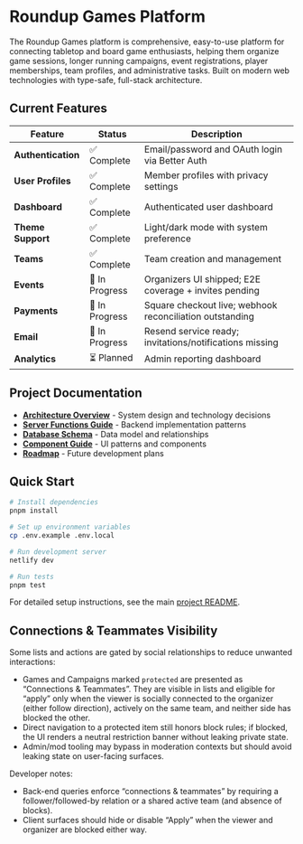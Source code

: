 # Roundup Games Platform

The Roundup Games platform is comprehensive, easy-to-use platform for connecting tabletop and board game enthusiasts, helping them organize game sessions, longer running campaigns, event registrations, player memberships, team profiles, and administrative tasks. Built on modern web technologies with type-safe, full-stack architecture.

## Current Features

| Feature            | Status         | Description                                              |
| ------------------ | -------------- | -------------------------------------------------------- |
| **Authentication** | ✅ Complete    | Email/password and OAuth login via Better Auth           |
| **User Profiles**  | ✅ Complete    | Member profiles with privacy settings                    |
| **Dashboard**      | ✅ Complete    | Authenticated user dashboard                             |
| **Theme Support**  | ✅ Complete    | Light/dark mode with system preference                   |
| **Teams**          | ✅ Complete    | Team creation and management                             |
| **Events**         | 🚧 In Progress | Organizers UI shipped; E2E coverage + invites pending    |
| **Payments**       | 🚧 In Progress | Square checkout live; webhook reconciliation outstanding |
| **Email**          | 🚧 In Progress | Resend service ready; invitations/notifications missing  |
| **Analytics**      | ⏳ Planned     | Admin reporting dashboard                                |

## Project Documentation

- **[Architecture Overview](./architecture/overview.md)** - System design and technology decisions
- **[Server Functions Guide](./api/server-functions.md)** - Backend implementation patterns
- **[Database Schema](./database/schema-overview.md)** - Data model and relationships
- **[Component Guide](./ui-flows/component-guide.md)** - UI patterns and components
- **[Roadmap](https://github.com/vburghelea/roundup-games/projects/1)** - Future development plans

## Quick Start

```bash
# Install dependencies
pnpm install

# Set up environment variables
cp .env.example .env.local

# Run development server
netlify dev

# Run tests
pnpm test
```

For detailed setup instructions, see the main [project README](../../README.md).

## Connections & Teammates Visibility

Some lists and actions are gated by social relationships to reduce unwanted interactions:

- Games and Campaigns marked `protected` are presented as “Connections & Teammates”. They are visible in lists and eligible for “apply” only when the viewer is socially connected to the organizer (either follow direction), actively on the same team, and neither side has blocked the other.
- Direct navigation to a protected item still honors block rules; if blocked, the UI renders a neutral restriction banner without leaking private state.
- Admin/mod tooling may bypass in moderation contexts but should avoid leaking state on user-facing surfaces.

Developer notes:

- Back-end queries enforce “connections & teammates” by requiring a follower/followed-by relation or a shared active team (and absence of blocks).
- Client surfaces should hide or disable “Apply” when the viewer and organizer are blocked either way.
